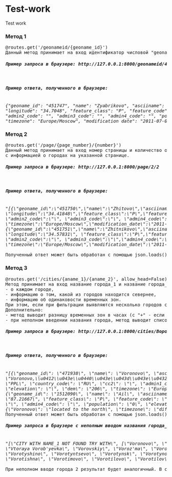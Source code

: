 # Test-work
Test work
<h3>Метод 1</h3>
<pre>@routes.get('/geonameid/{geoname_id}')
Данный метод принимает на вход идентификатор числовой "geoname_id" и как результат отправляет json с информацией о геоточке.
<h5>Пример запроса в браузере: http://127.0.0.1:8000/geonameid/451771</h5>
<h5>Пример ответа, полученного в браузере:</h5>
<em>{"geoname_id": "451747", "name": "Zyabrikovo", "asciiname": "Zyabrikovo", "alternatenames": "", "latitude": "56.84665", 
"longitude": "34.7048", "feature_class": "P", "feature_code": "PPL", "country_code": "RU", "cc2": "", "admin1_code": "77", 
"admin2_code": "", "admin3_code": "", "admin4_code": "", "population": "0", "elevation": "", "dem": "204", 
"timezone": "Europe/Moscow", "modification_date": "2011-07-09"}</em>
</pre>
<h3>Метод 2</h3>
<pre>@routes.get('/page/{page_number}/{number}')
Данный метод принимает на вход номер страницы и количество отображаемых на странице городов и как результат отправляет json 
с информацией о городах на указанной странице.
<h5>Пример запроса в браузере: http://127.0.0.1:8000/page/2/2</h5>
<h5>Пример ответа, полученного в браузере:</h5>
<em>"[{\"geoname_id\":\"451750\",\"name\":\"Zhitovo\",\"asciiname\":\"Zhitovo\", \"alternatenames\":\"\",\"latitude\":\"57.29693\",
\"longitude\":\"34.41848\",\"feature_class\":\"P\",\"feature_code\":\"PPL\",\"country_code\":\"RU\",\"cc2\":\"\",\"admin1_code\":\"77\",
\"admin2_code\":\"\", \"admin3_code\":\"\", \"admin4_code\":\"\",\"population\":\"0\",\"elevation\":\"\",\"dem\":\"247\",
\"timezone\":\"Europe/Moscow\",\"modification_date\":\"2011-07-09\"}, 
{\"geoname_id\":\"451751\",\"name\":\"Zhitnikovo\",\"asciiname\":\"Zhitnikovo\", \"alternatenames\":\"\",\"latitude\":\"57.20064\",
\"longitude\":\"34.57831\", \"feature_class\":\"P\",\"feature_code\":\"PPL\",\"country_code\":\"RU\", \"cc2\":\"\",\"admin1_code\":\"77\",
\"admin2_code\":\"\", \"admin3_code\":\"\",\"admin4_code\":\"\",\"population\":\"0\",\"elevation\":\"\",\"dem\":\"198\", 
\"timezone\":\"Europe/Moscow\",\"modification_date\":\"2011-07-09\"}]".
</em>
Полученный ответ может быть обработан с помощью json.loads().
</pre>
<h3>Метод 3</h3>
<pre>@routes.get('/cities/{aname_1}/{aname_2}', allow_head=False)
Метод принимает на вход название города_1 и название города_2 на русском языке и как результат отправляет json, содержащий информацию:
- о каждом городе, 
- информацию о том, какой из городов находится севернее, 
- информацию об одинаковости временных зон.
При этом, если при фильтрации выявляются несколько городов с одинаковым названием, то метод выбирает город с наибольшей численностью населения.
Дополнительно:
- метод выводит разницу временных зон в часах (с "+" - если в первом городе время относительного второго больше, с "-" - соответственно обратное).
- при неполном введении названия города, метод выводит список из всех возможных вариантов для заданного отрывка названия города.
<h5>Пример запроса в браузере: http://127.0.0.1:8000/cities/Вороново/Аил</h5>
<h5>Пример ответа, полученного в браузере:</h5>
<em>"[{\"geoname_id\": \"471938\", \"name\": \"Voronovo\", \"asciiname\": \"Voronovo\", \"alternatenames\":
\"Voronovo,\\u0412\\u043e\\u0440\\u043e\\u043d\\u043e\\u0432\\u043e\", \"latitude\": \"56.36525\", \"longitude\": \"37.68534\", \"feature_class\": \"P\", \"feature_code\":
\"PPL\", \"country_code\": \"RU\", \"cc2\": \"\", \"admin1_code\": \"47\", \"admin2_code\": \"\", \"admin3_code\": \"\", \"admin4_code\": \"\", \"population\": \"12\",
\"elevation\": \"\", \"dem\": \"206\", \"timezone\": \"Europe/Moscow\", \"modification_date\": \"2015-02-01\"},
{\"geoname_id\": \"1512090\", \"name\": \"Ail\", \"asciiname\": \"Ail\", \"alternatenames\": \"Ail,\\u0410\\u0438\\u043b\", \"latitude\": \"53.33333\", \"longitude\":
\"87.21667\", \"feature_class\": \"P\", \"feature_code\": \"PPL\", \"country_code\": \"RU\", \"cc2\": \"\", \"admin1_code\": \"29\", \"admin2_code\": \"\", \"admin3_code\":
\"\", \"admin4_code\": \"\", \"population\": \"0\", \"elevation\": \"\", \"dem\": \"253\", \"timezone\": \"Asia/Novokuznetsk\", \"modification_date\": \"2012-01-17\"},
{\"Voronovo\": \"located to the north\", \"timezone\": \"different, the difference is: 4 hours\"}]"</em>
Полученный ответ может быть обработан с помощью json.loads().
<h5>Пример запроса в браузере с неполным вводом названия города_1: http://127.0.0.1:8000/cities/Воро/Аил</h5>
<em>"[\"CITY WITH NAME_1 NOT FOUND TRY WITH\", [\"Voronovo\", \"Vorob'yevo\", \"Vorotkovo\", \"Voropayevka\", \"Vorodunovo\", \"Vtoroy Pol'noy Voronezh\", 
\"Vtoraya Vorob'yevka\", \"Vorovskiy\", \"Voroz'ma\", \"Vorozhtsovo\", \"Vorozhino\", \"Vorozhgora\", \"Vorovskoy\", \"Vorovskolesskaya\", \"Vorovo\", \"Vorovaya\",
\"Vorotyshino\", \"Vorotyntsevo\", \"Vorotynsk\", \"Vorotynovo\", \"Vorotynka\", \"Vorotynets\", \"Vorottsy\", \"Vorotovo\", \"Vorotovka\", \"Vorotnino\", \"Vorotishino\",
\"Vorotishna\", \"Vorotimovo\", \"Vorotilovo\", \"Vorotilov\", \"Vorotilikha\", ............, \"Verkhnyaya Voronka\", \"Vorobetskaya\", \"Vorokhoby\"]]"
</em>
При неполном вводе города_2 результат будет аналогичный. В случае неполного ввода обоих городов, метод выведет два списка с возможными наименованиями городов.
</pre>
